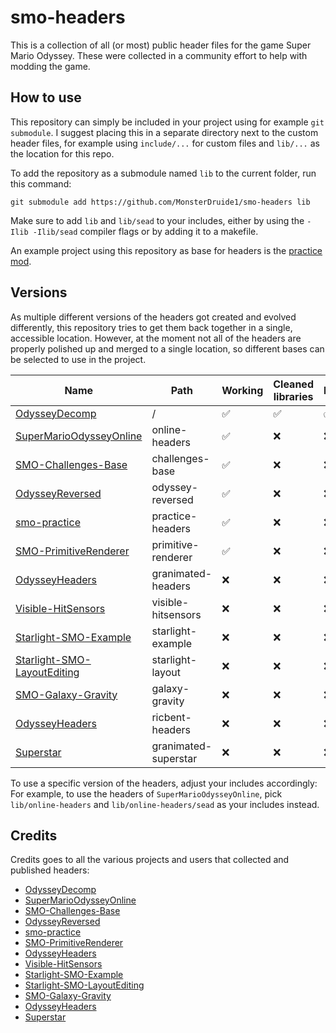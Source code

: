 # smo-headers
This is a collection of all (or most) public header files for the game Super Mario Odyssey. These were collected in a community effort to help with modding the game.

## How to use
This repository can simply be included in your project using for example `git submodule`. I suggest placing this in a separate directory next to the custom header files, for example using `include/...` for custom files and `lib/...` as the location for this repo.

To add the repository as a submodule named `lib` to the current folder, run this command:
```git
git submodule add https://github.com/MonsterDruide1/smo-headers lib
```

Make sure to add `lib` and `lib/sead` to your includes, either by using the `-Ilib -Ilib/sead` compiler flags or by adding it to a makefile.

An example project using this repository as base for headers is the [practice mod](https://github.com/MonsterDruide1/smo-practice).

## Versions
As multiple different versions of the headers got created and evolved differently, this repository tries to get them back together in a single, accessible location. However, at the moment not all of the headers are properly polished up and merged to a single location, so different bases can be selected to use in the project.

Name | Path | Working | Cleaned libraries | Merged
-----|------|---------|-------------------|--------
[OdysseyDecomp](https://github.com/MonsterDruide1/OdysseyDecomp)                |/|:white_check_mark:|:white_check_mark:|:white_check_mark:
[SuperMarioOdysseyOnline](https://github.com/CraftyBoss/SuperMarioOdysseyOnline)|online-headers|:white_check_mark:|:x:|:x:
[SMO-Challenges-Base](https://github.com/CraftyBoss/SMO-Challenges-Base)        |challenges-base|:white_check_mark:|:x:|:x:
[OdysseyReversed](https://github.com/shibbo/OdysseyReversed)                    |odyssey-reversed|:white_check_mark:|:x:|:x:
[smo-practice](https://github.com/fruityloops1/smo-practice)                    |practice-headers|:white_check_mark:|:x:|:x:
[SMO-PrimitiveRenderer](https://github.com/Mars2032/SMO-PrimitiveRenderer)      |primitive-renderer|:white_check_mark:|:x:|:x:
[OdysseyHeaders](https://github.com/GRAnimated/OdysseyHeaders)                  |granimated-headers|:x:|:x:|:x:
[Visible-HitSensors](https://github.com/Mars2032/Visible-HitSensors)            |visible-hitsensors|:x:|:x:|:x:
[Starlight-SMO-Example](https://github.com/brycewithfiveunderscores/Starlight-SMO-Example)|starlight-example|:x:|:x:|:x:
[Starlight-SMO-LayoutEditing](https://github.com/CraftyBoss/Starlight-SMO-LayoutEditing)|starlight-layout|:x:|:x:|:x:
[SMO-Galaxy-Gravity](https://github.com/CraftyBoss/SMO-Galaxy-Gravity)          |galaxy-gravity|:x:|:x:|:x:
[OdysseyHeaders](https://github.com/RicBent/OdysseyHeaders)                     |ricbent-headers|:x:|:x:|:x:
[Superstar](https://github.com/GRAnimated/Superstar)                            |granimated-superstar|:x:|:x:|:x:

To use a specific version of the headers, adjust your includes accordingly: For example, to use the headers of `SuperMarioOdysseyOnline`, pick `lib/online-headers` and `lib/online-headers/sead` as your includes instead.

## Credits
Credits goes to all the various projects and users that collected and published headers:
- [OdysseyDecomp](https://github.com/MonsterDruide1/OdysseyDecomp)
- [SuperMarioOdysseyOnline](https://github.com/CraftyBoss/SuperMarioOdysseyOnline)
- [SMO-Challenges-Base](https://github.com/CraftyBoss/SMO-Challenges-Base)
- [OdysseyReversed](https://github.com/shibbo/OdysseyReversed)
- [smo-practice](https://github.com/fruityloops1/smo-practice)
- [SMO-PrimitiveRenderer](https://github.com/Mars2032/SMO-PrimitiveRenderer)
- [OdysseyHeaders](https://github.com/GRAnimated/OdysseyHeaders)
- [Visible-HitSensors](https://github.com/Mars2032/Visible-HitSensors)
- [Starlight-SMO-Example](https://github.com/brycewithfiveunderscores/Starlight-SMO-Example)
- [Starlight-SMO-LayoutEditing](https://github.com/CraftyBoss/Starlight-SMO-LayoutEditing)
- [SMO-Galaxy-Gravity](https://github.com/CraftyBoss/SMO-Galaxy-Gravity)
- [OdysseyHeaders](https://github.com/RicBent/OdysseyHeaders)
- [Superstar](https://github.com/GRAnimated/Superstar)
